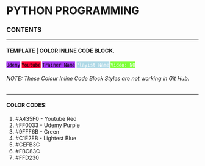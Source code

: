 # PYTHON PROGRAMMING

### CONTENTS
---
#### TEMPLATE | COLOR INLINE CODE BLOCK.
<span style="background-color:#A435F0; color:#000000">`Udemy`</span>
<span style="background-color:#FF0033; color:#000000">`Youtube`</span>
<span style="background-color:#A435F0; color:#000000">`Trainer Name`</span>
<span style="background-color:#ADD8E6; color:#ffffff">`Playist Name`</span>
<span style="background-color:#7DFF38; color:#ffffff">`Video: NO`</span>

###### NOTE: These Colour Inline Code Block Styles are not working in Git Hub.
---
#### COLOR CODES:
1. #A435F0 - Youtube Red
2. #FF0033 - Udemy Purple
3. #9FFF6B - Green
4. #C1E2EB - Lightest Blue
5. #CEFB3C
6. #FBC83C
7. #FFD230
